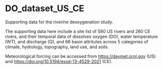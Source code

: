 # DO_dataset_US_CE
Supporting data for the riverine deoxygenation study.

The supporting data here include a site list of 580 US rivers and 260 CE rivers, and their temporal data of dissolvex oxygen (DO), water temperature (WT), and discharge (Q), and 66 basin attritutes across 5 categories of climate, hydrology, topography, land use, and soils.

Meteorological forcing can be accessed from https://daymet.ornl.gov (US) and https://doi.org/10.5194/essd-13-4529-2021 (CE).
